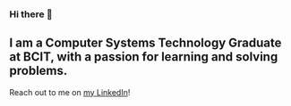 ### Hi there 👋
## I am a Computer Systems Technology Graduate at BCIT, with a passion for learning and solving problems.
Reach out to me on <a href="https://www.linkedin.com/in/yixuan-pan/"> my LinkedIn<a>!
